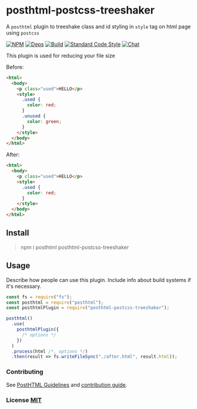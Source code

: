 # posthtml-postcss-treeshaker

A `posthtml` plugin to treeshake class and id styling in `style` tag on html page using `postcss`


[![NPM][npm]][npm-url]
[![Deps][deps]][deps-url]
[![Build][build]][build-badge]
[![Standard Code Style][style]][style-url]
[![Chat][chat]][chat-badge]

This plugin is used for reducing your file size

Before:

```html
<html>
  <body>
    <p class="used">HELLO</p>
    <style>
      .used {
        color: red;
      }
      .unused {
        color: green;
      }
    </style>
  </body>
</html>
```

After:

```html
<html>
  <body>
    <p class="used">HELLO</p>
    <style>
      .used {
        color: red;
      }
    </style>
  </body>
</html>
```

## Install

> npm i posthtml posthtml-postcss-treeshaker

## Usage

Describe how people can use this plugin. Include info about build systems if it's
necessary.

```js
const fs = require("fs");
const posthtml = require("posthtml");
const posthtmlPlugin = require("posthtml-postcss-treeshaker");

posthtml()
  .use(
    posthtmlPlugin({
      /* options */
    })
  )
  .process(html /*, options */)
  .then(result => fs.writeFileSync("./after.html", result.html));
```

### Contributing

See [PostHTML Guidelines](https://github.com/posthtml/posthtml/tree/master/docs) and [contribution guide](CONTRIBUTING.md).

### License [MIT](LICENSE)

[npm]: https://img.shields.io/npm/v/posthtml-postcss-treeshaker.svg
[npm-url]: https://npmjs.com/package/posthtml-postcss-treeshaker
[deps]: https://david-dm.org/posthtml/posthtml-postcss-treeshaker.svg
[deps-url]: https://david-dm.org/anikethsaha/posthtml-postcss-treeshaker
[style]: https://img.shields.io/badge/code%20style-standard-yellow.svg
[style-url]: http://standardjs.com/
[build]: https://travis-ci.org/posthtml/posthtml-postcss-treeshaker.svg?branch=master
[build-badge]: https://travis-ci.org/posthtml/posthtml?branch=master
[chat]: https://badges.gitter.im/posthtml/posthtml-postcss-treeshaker.svg
[chat-badge]: https://gitter.im/posthtml/posthtml?utm_source=badge&utm_medium=badge&utm_campaign=pr-badge&utm_content=badge"
